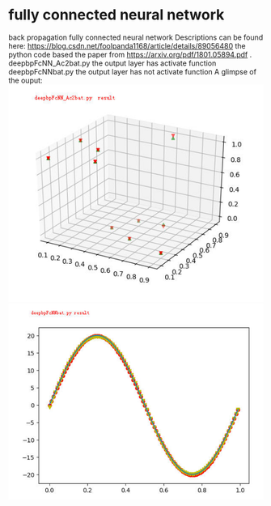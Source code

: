 # fully connected neural network
back propagation fully connected neural network 
Descriptions can be found here: https://blog.csdn.net/foolpanda1168/article/details/89056480
the python code based the paper from  https://arxiv.org/pdf/1801.05894.pdf  .
deepbpFcNN_Ac2bat.py  the output layer has  activate function 
deepbpFcNNbat.py  the output layer has not activate function
A glimpse of the ouput:
![image of deepbpFcNN_Ac2bat.py the output layer has  activate function  ](/image/deepbpFcNN_Ac2bat.jpg)
![image of deepbpFcNNbat.py  the output layer has not activate function ](/image/deepbpFcNNbat.jpg)
